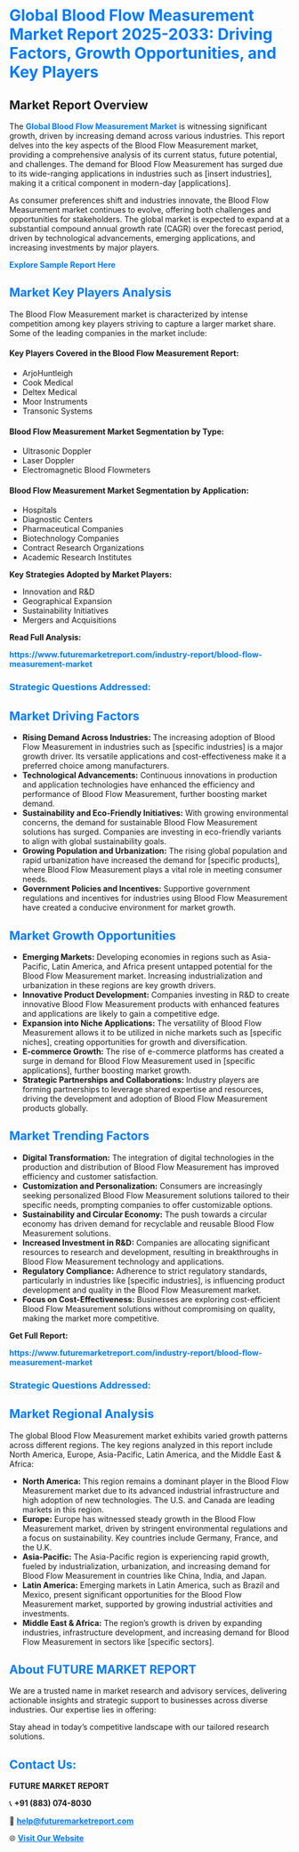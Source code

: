 <h1 style="color: #007BFF;">Global Blood Flow Measurement Market Report 2025-2033: Driving Factors, Growth Opportunities, and Key Players</h1>

<section id="overview">
<h2>Market Report Overview</h2>
<p>The <a href="https://www.futuremarketreport.com/industry-report/blood-flow-measurement-market" style="color: #007BFF; text-decoration: none;"><strong>Global Blood Flow Measurement Market</strong></a> is witnessing significant growth, driven by increasing demand across various industries. This report delves into the key aspects of the Blood Flow Measurement market, providing a comprehensive analysis of its current status, future potential, and challenges. The demand for Blood Flow Measurement has surged due to its wide-ranging applications in industries such as [insert industries], making it a critical component in modern-day [applications].</p>
<p>As consumer preferences shift and industries innovate, the Blood Flow Measurement market continues to evolve, offering both challenges and opportunities for stakeholders. The global market is expected to expand at a substantial compound annual growth rate (CAGR) over the forecast period, driven by technological advancements, emerging applications, and increasing investments by major players.</p>
</section>

<section id="overview">
<p><a href="https://www.futuremarketreport.com/request-sample/reportId=49250" style="color: #007BFF; text-decoration: none;"><strong>Explore Sample Report Here</strong></a></p>
</section>

<section id="key-players">
<h2 style="color: #007BFF;">Market Key Players Analysis</h2>
<p>The Blood Flow Measurement market is characterized by intense competition among key players striving to capture a larger market share. Some of the leading companies in the market include:</p>
<h4>Key Players Covered in the Blood Flow Measurement Report:</h4>
<ul><li>ArjoHuntleigh</li><li>Cook Medical</li><li>Deltex Medical</li><li>Moor Instruments</li><li>Transonic Systems</li></ul>
<h4>Blood Flow Measurement Market Segmentation by Type:</h4>
<ul><li>Ultrasonic Doppler</li><li>Laser Doppler</li><li>Electromagnetic Blood Flowmeters</li></ul>

<h4>Blood Flow Measurement Market Segmentation by Application:</h4>
<ul><li>Hospitals</li><li>Diagnostic Centers</li><li>Pharmaceutical Companies</li><li>Biotechnology Companies</li><li>Contract Research Organizations</li><li>Academic Research Institutes</li></ul>
<p><strong>Key Strategies Adopted by Market Players:</strong></p>
<ul>
<li>Innovation and R&D</li>
<li>Geographical Expansion</li>
<li>Sustainability Initiatives</li>
<li>Mergers and Acquisitions</li>
</ul>
</section>

<section>
<p><strong>Read Full Analysis: </strong></p><a href="https://www.futuremarketreport.com/industry-report/blood-flow-measurement-market" style="color: #007BFF; text-decoration: none;"><strong>https://www.futuremarketreport.com/industry-report/blood-flow-measurement-market</strong></a>
<h3 style="color: #007BFF;">Strategic Questions Addressed:</h3>
</section>

<section id="driving-factors">
<h2 style="color: #007BFF;">Market Driving Factors</h2>
<ul>
<li><strong>Rising Demand Across Industries:</strong> The increasing adoption of Blood Flow Measurement in industries such as [specific industries] is a major growth driver. Its versatile applications and cost-effectiveness make it a preferred choice among manufacturers.</li>
<li><strong>Technological Advancements:</strong> Continuous innovations in production and application technologies have enhanced the efficiency and performance of Blood Flow Measurement, further boosting market demand.</li>
<li><strong>Sustainability and Eco-Friendly Initiatives:</strong> With growing environmental concerns, the demand for sustainable Blood Flow Measurement solutions has surged. Companies are investing in eco-friendly variants to align with global sustainability goals.</li>
<li><strong>Growing Population and Urbanization:</strong> The rising global population and rapid urbanization have increased the demand for [specific products], where Blood Flow Measurement plays a vital role in meeting consumer needs.</li>
<li><strong>Government Policies and Incentives:</strong> Supportive government regulations and incentives for industries using Blood Flow Measurement have created a conducive environment for market growth.</li>
</ul>
</section>

<section id="growth-opportunities">
<h2 style="color: #007BFF;">Market Growth Opportunities</h2>
<ul>
<li><strong>Emerging Markets:</strong> Developing economies in regions such as Asia-Pacific, Latin America, and Africa present untapped potential for the Blood Flow Measurement market. Increasing industrialization and urbanization in these regions are key growth drivers.</li>
<li><strong>Innovative Product Development:</strong> Companies investing in R&D to create innovative Blood Flow Measurement products with enhanced features and applications are likely to gain a competitive edge.</li>
<li><strong>Expansion into Niche Applications:</strong> The versatility of Blood Flow Measurement allows it to be utilized in niche markets such as [specific niches], creating opportunities for growth and diversification.</li>
<li><strong>E-commerce Growth:</strong> The rise of e-commerce platforms has created a surge in demand for Blood Flow Measurement used in [specific applications], further boosting market growth.</li>
<li><strong>Strategic Partnerships and Collaborations:</strong> Industry players are forming partnerships to leverage shared expertise and resources, driving the development and adoption of Blood Flow Measurement products globally.</li>
</ul>
</section>

<section id="trending-factors">
<h2 style="color: #007BFF;">Market Trending Factors</h2>
<ul>
<li><strong>Digital Transformation:</strong> The integration of digital technologies in the production and distribution of Blood Flow Measurement has improved efficiency and customer satisfaction.</li>
<li><strong>Customization and Personalization:</strong> Consumers are increasingly seeking personalized Blood Flow Measurement solutions tailored to their specific needs, prompting companies to offer customizable options.</li>
<li><strong>Sustainability and Circular Economy:</strong> The push towards a circular economy has driven demand for recyclable and reusable Blood Flow Measurement solutions.</li>
<li><strong>Increased Investment in R&D:</strong> Companies are allocating significant resources to research and development, resulting in breakthroughs in Blood Flow Measurement technology and applications.</li>
<li><strong>Regulatory Compliance:</strong> Adherence to strict regulatory standards, particularly in industries like [specific industries], is influencing product development and quality in the Blood Flow Measurement market.</li>
<li><strong>Focus on Cost-Effectiveness:</strong> Businesses are exploring cost-efficient Blood Flow Measurement solutions without compromising on quality, making the market more competitive.</li>
</ul>
</section>

<section>
<p><strong>Get Full Report: </strong></p><a href="https://www.futuremarketreport.com/industry-report/blood-flow-measurement-market" style="color: #007BFF; text-decoration: none;"><strong>https://www.futuremarketreport.com/industry-report/blood-flow-measurement-market</strong></a>
<h3 style="color: #007BFF;">Strategic Questions Addressed:</h3>
</section>


<section id="regional-analysis">
<h2 style="color: #007BFF;">Market Regional Analysis</h2>
<p>The global Blood Flow Measurement market exhibits varied growth patterns across different regions. The key regions analyzed in this report include North America, Europe, Asia-Pacific, Latin America, and the Middle East & Africa:</p>
<ul>
<li><strong>North America:</strong> This region remains a dominant player in the Blood Flow Measurement market due to its advanced industrial infrastructure and high adoption of new technologies. The U.S. and Canada are leading markets in this region.</li>
<li><strong>Europe:</strong> Europe has witnessed steady growth in the Blood Flow Measurement market, driven by stringent environmental regulations and a focus on sustainability. Key countries include Germany, France, and the U.K.</li>
<li><strong>Asia-Pacific:</strong> The Asia-Pacific region is experiencing rapid growth, fueled by industrialization, urbanization, and increasing demand for Blood Flow Measurement in countries like China, India, and Japan.</li>
<li><strong>Latin America:</strong> Emerging markets in Latin America, such as Brazil and Mexico, present significant opportunities for the Blood Flow Measurement market, supported by growing industrial activities and investments.</li>
<li><strong>Middle East & Africa:</strong> The region’s growth is driven by expanding industries, infrastructure development, and increasing demand for Blood Flow Measurement in sectors like [specific sectors].</li>
</ul>
</section>

<footer>
<h2 style="color: #007BFF;">About FUTURE MARKET REPORT</h2>
<p>We are a trusted name in market research and advisory services, delivering actionable insights and strategic support to businesses across diverse industries. Our expertise lies in offering:</p>

<p>Stay ahead in today’s competitive landscape with our tailored research solutions.</p>

<h2 style="color: #007BFF;">Contact Us:</h2>
<p><strong>FUTURE MARKET REPORT</strong></p>
<p>📞 <strong>+91 (883) 074-8030</strong></p>
<p>📧 <strong><a href="mailto:help@futuremarketreport.com" style="color: #007BFF;">help@futuremarketreport.com</a></strong></p>
<p>🌐 <strong><a href="https://www.futuremarketreport.com/" style="color: #007BFF;">Visit Our Website</a></strong></p>
</footer>
